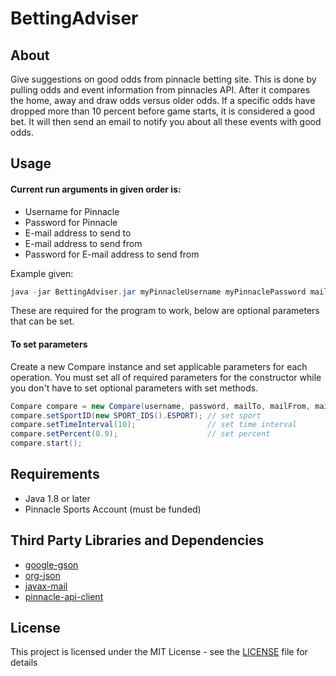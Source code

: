 # BettingAdviser

## About
Give suggestions on good odds from pinnacle betting site. This is done by pulling odds and event information from pinnacles API. After it compares the home, away and draw odds versus older odds. If a specific odds have dropped more than 10 percent before game starts, it is considered a good bet. It will then send an email to notify you about all these events with good odds.

## Usage
#### Current run arguments in given order is:
- Username for Pinnacle
- Password for Pinnacle
- E-mail address to send to
- E-mail address to send from
- Password for E-mail address to send from

Example given:
```java
java -jar BettingAdviser.jar myPinnacleUsername myPinnaclePassword mailAddressIWantToSendNotificationsTo mailAddressIWantToSendNotificationsFrom mailAddressIWantToSendNotificationsFromPassword
```
These are required for the program to work, below are optional parameters that can be set.

#### To set parameters
Create a new Compare instance and set applicable parameters for each operation. You must set all of required parameters for the constructor while you don't have to set optional parameters with set methods.
```java
Compare compare = new Compare(username, password, mailTo, mailFrom, mailFromPassw);
compare.setSportID(new SPORT_IDS().ESPORT);	// set sport
compare.setTimeInterval(10); 				// set time interval
compare.setPercent(0.9); 					// set percent
compare.start();
```

## Requirements
- Java 1.8 or later
- Pinnacle Sports Account (must be funded)

## Third Party Libraries and Dependencies
- [google-gson](https://mvnrepository.com/artifact/com.google.code.gson/gson)
- [org-json](https://mvnrepository.com/artifact/org.json/json/20180130)
- [javax-mail](https://mvnrepository.com/artifact/javax.mail/mail)
- [pinnacle-api-client](https://github.com/gentoku/pinnacle-api-client)

## License
This project is licensed under the MIT License - see the [LICENSE](LICENSE) file for details